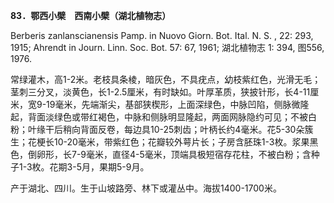 **83．鄂西小檗　西南小檗（湖北植物志）**

Berberis zanlanscianensis Pamp. in Nuovo Giorn. Bot. Ital. N. S. , 22: 293, 1915; Ahrendt in Journ. Linn. Soc. Bot. 57: 67, 1961; 湖北植物志 1: 394, 图556, 1976.

常绿灌木，高1-2米。老枝具条棱，暗灰色，不具疣点，幼枝紫红色，光滑无毛；茎刺三分叉，淡黄色，长1-2.5厘米，有时缺如。叶厚革质，狭披针形，长4-11厘米，宽9-19毫米，先端渐尖，基部狭楔形，上面深绿色，中脉凹陷，侧脉微隆起，背面淡绿色或带红褐色，中脉和侧脉明显隆起，两面网脉隐约可见；不被白粉；叶缘干后稍向背面反卷，每边具10-25刺齿；叶柄长约4毫米。花5-30朵簇生；花梗长10-20毫米，带紫红色；花瓣较外萼片长；子房含胚珠1-3枚。浆果黑色，倒卵形，长7-9毫米，直径4-5毫米，顶端具极短宿存花柱，不被白粉；含种子1-3枚。花期3-5月，果期5-9月。

产于湖北、四川。生于山坡路旁、林下或灌丛中。海拔1400-1700米。
